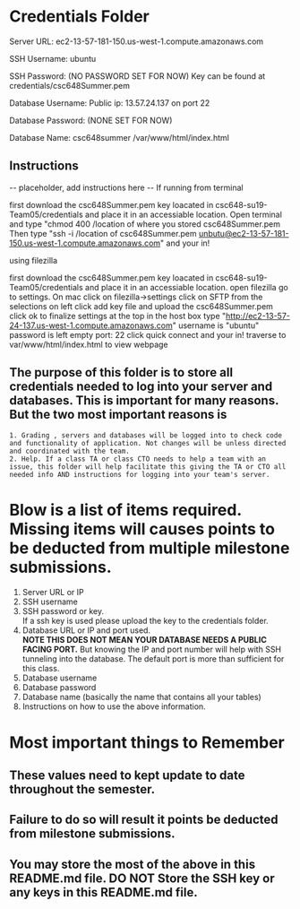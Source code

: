 # Credentials Folder

Server URL: ec2-13-57-181-150.us-west-1.compute.amazonaws.com

SSH Username: ubuntu

SSH Password: (NO PASSWORD SET FOR NOW) Key can be found at credentials/csc648Summer.pem

Database Username: Public ip: 13.57.24.137 on port 22

Database Password: (NONE SET FOR NOW)

Database Name: csc648summer /var/www/html/index.html

## Instructions
-- placeholder, add instructions here --
If running from terminal

first download the csc648Summer.pem key loacated in csc648-su19-Team05/credentials and place it in an accessiable location. 
Open terminal and type "chmod 400 /location of where you stored csc648Summer.pem
Then type "ssh -i /location of csc648Summer.pem unbutu@ec2-13-57-181-150.us-west-1.compute.amazonaws.com"
and your in!

using filezilla

first download the csc648Summer.pem key loacated in csc648-su19-Team05/credentials and place it in an accessiable location. 
open filezilla
go to settings. On mac click on filezilla->settings
click on SFTP from the selections on left
click add key file and upload the csc648Summer.pem
click ok to finalize settings
at the top in the host box type "http://ec2-13-57-24-137.us-west-1.compute.amazonaws.com"
username is "ubuntu"
password is left empty 
port: 22
click quick connect 
and your in!
traverse to var/www/html/index.html to view webpage

## The purpose of this folder is to store all credentials needed to log into your server and databases. This is important for many reasons. But the two most important reasons is
    1. Grading , servers and databases will be logged into to check code and functionality of application. Not changes will be unless directed and coordinated with the team.
    2. Help. If a class TA or class CTO needs to help a team with an issue, this folder will help facilitate this giving the TA or CTO all needed info AND instructions for logging into your team's server. 


# Blow is a list of items required. Missing items will causes points to be deducted from multiple milestone submissions.

1. Server URL or IP
2. SSH username
3. SSH password or key.
    <br> If a ssh key is used please upload the key to the credentials folder.
4. Database URL or IP and port used.
    <br><strong> NOTE THIS DOES NOT MEAN YOUR DATABASE NEEDS A PUBLIC FACING PORT.</strong> But knowing the IP and port number will help with SSH tunneling into the database. The default port is more than sufficient for this class.
5. Database username
6. Database password
7. Database name (basically the name that contains all your tables)
8. Instructions on how to use the above information.

# Most important things to Remember
## These values need to kept update to date throughout the semester. <br>
## <strong>Failure to do so will result it points be deducted from milestone submissions.</strong><br>
## You may store the most of the above in this README.md file. DO NOT Store the SSH key or any keys in this README.md file.

